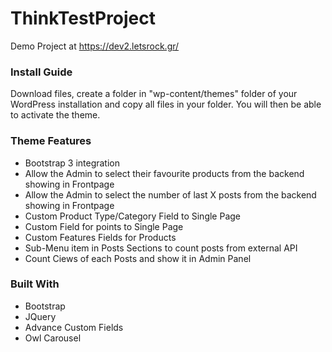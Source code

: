 # ThinkTestProject

Demo Project at https://dev2.letsrock.gr/

<h3>Install Guide</h3>

Download files, create a folder in "wp-content/themes" folder of your WordPress installation and copy all files in your folder. You will then be able to activate the theme.


<h3>Theme Features</h3>
<ul>
  <li>Bootstrap 3 integration</li>
  <li>Allow the Admin to select their favourite products from the backend showing in Frontpage</li>
  <li>Allow the Admin to select the number of last X posts from the backend showing in Frontpage</li>
  <li>Custom Product Type/Category Field to Single Page</li>
  <li>Custom Field for points to Single Page</li>
  <li>Custom Features Fields for Products</li>
  <li>Sub-Menu item in Posts Sections to count posts from external API</li>
  <li>Count Ciews of each Posts and show it in Admin Panel</li>
</ul>


<h3>Built With</h3>
<ul>
  <li>Bootstrap</li>
  <li>JQuery</li>
  <li>Advance Custom Fields</li>
  <li>Owl Carousel</li>
</ul>
